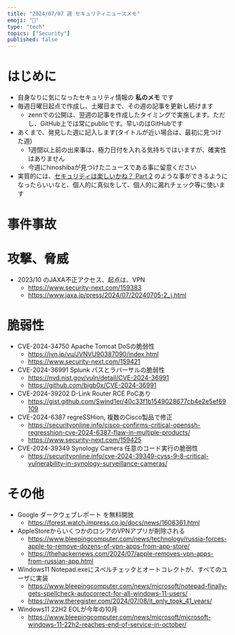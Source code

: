 ```yaml
---
title: "2024/07/07 週 セキュリティニュースメモ"
emoji: "🎋"
type: "tech"
topics: ["Security"]
published: false
---
```


# はじめに
* 自身なりに気になったセキュリティ情報の **私のメモ** です
* 毎週日曜日起点で作成し、土曜日まで、その週の記事を更新し続けます
    * zennでの公開は、翌週の記事を作成したタイミングで実施します。ただし、GitHub上では常にpublicです。早いのはGitHubです
* あくまで、発見した週に記入します(タイトルが近い場合は、最初に見つけた週)
    * 1週間以上前の出来事は、極力日付を入れる気持ちではいますが、確実性はありません
    * 今週にhinoshibaが見つけたニュースである事に留意ください
* 実質的には、[セキュリティは楽しいかね？ Part 2](https://negi.hatenablog.com/) のような事ができるようになったらいいなと、個人的に真似をして、個人的に漏れチェック等に使います

# 事件事故

# 攻撃、脅威

* 2023/10 のJAXA不正アクセス、起点は、VPN
    * https://www.security-next.com/159383
    * https://www.jaxa.jp/press/2024/07/20240705-2_j.html

# 脆弱性
* CVE-2024-34750 Apache Tomcat DoSの脆弱性
    * https://jvn.jp/vu/JVNVU90387090/index.html
    * https://www.security-next.com/159421
* CVE-2024-36991 Splunk パスとラバーサルの脆弱性
    * https://nvd.nist.gov/vuln/detail/CVE-2024-36991
    * https://github.com/bigb0x/CVE-2024-36991
* CVE-2024-39202 D-Link Router RCE PoCあり
    * https://gist.github.com/Swind1er/40c33f1b1549028677cb4e2e5ef69109
* CVE-2024-6387 regreSSHion, 複数のCisco製品で修正
    * https://securityonline.info/cisco-confirms-critical-openssh-regresshion-cve-2024-6387-flaw-in-multiple-products/
    * https://www.security-next.com/159425
* CVE-2024-39349 Synology Camera 任意のコード実行の脆弱性
    * https://securityonline.info/cve-2024-39349-cvss-9-8-critical-vulnerability-in-synology-surveillance-cameras/

# その他
* Google ダークウェブレポート を無料開放
    * https://forest.watch.impress.co.jp/docs/news/1606361.html
* AppleStoreからいくつかのロシアのVPNアプリが削除される
    * https://www.bleepingcomputer.com/news/technology/russia-forces-apple-to-remove-dozens-of-vpn-apps-from-app-store/
    * https://thehackernews.com/2024/07/apple-removes-vpn-apps-from-russian-app.html
* Windows11 Notepad.exeにスペルチェックとオートコレクトが、すべてのユーザに実装
    * https://www.bleepingcomputer.com/news/microsoft/notepad-finally-gets-spellcheck-autocorrect-for-all-windows-11-users/
    * https://www.theregister.com/2024/07/08/it_only_took_41_years/
* Windows11 22H2 EOLが今年の10月
    * https://www.bleepingcomputer.com/news/microsoft/microsoft-windows-11-22h2-reaches-end-of-service-in-october/
